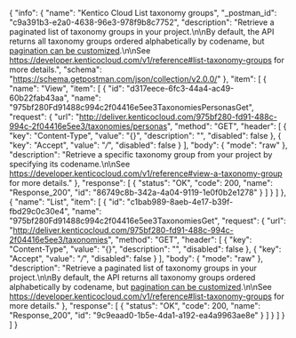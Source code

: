 {
  "info": {
    "name": "Kentico Cloud List taxonomy groups",
    "_postman_id": "c9a391b3-e2a0-4638-96e3-978f9b8c7752",
    "description": "Retrieve a paginated list of taxonomy groups in your project.\n\nBy default, the API returns all taxonomy groups ordered alphabetically by codename, but [pagination can be customized](https://developer.kenticocloud.com/v1/reference#listing-response).\n\nSee <https://developer.kenticocloud.com/v1/reference#list-taxonomy-groups> for more details.",
    "schema": "https://schema.getpostman.com/json/collection/v2.0.0/"
  },
  "item": [
    {
      "name": "View",
      "item": [
        {
          "id": "d317eece-6fc3-44a4-ac49-60b22fab43aa",
          "name": "975bf280Fd91488c994c2f04416e5ee3TaxonomiesPersonasGet",
          "request": {
            "url": "http://deliver.kenticocloud.com/975bf280-fd91-488c-994c-2f04416e5ee3/taxonomies/personas",
            "method": "GET",
            "header": [
              {
                "key": "Content-Type",
                "value": "{}",
                "description": "",
                "disabled": false
              },
              {
                "key": "Accept",
                "value": "*/*",
                "disabled": false
              }
            ],
            "body": {
              "mode": "raw"
            },
            "description": "Retrieve a specific taxonomy group from your project by specifying its codename.\n\nSee <https://developer.kenticocloud.com/v1/reference#view-a-taxonomy-group> for more details."
          },
          "response": [
            {
              "status": "OK",
              "code": 200,
              "name": "Response_200",
              "id": "86749c8b-342a-4a04-9119-1e0f0b2e1278"
            }
          ]
        }
      ]
    },
    {
      "name": "List",
      "item": [
        {
          "id": "c1bab989-8aeb-4e17-b39f-fbd29c0c30e4",
          "name": "975bf280Fd91488c994c2f04416e5ee3TaxonomiesGet",
          "request": {
            "url": "http://deliver.kenticocloud.com/975bf280-fd91-488c-994c-2f04416e5ee3/taxonomies",
            "method": "GET",
            "header": [
              {
                "key": "Content-Type",
                "value": "{}",
                "description": "",
                "disabled": false
              },
              {
                "key": "Accept",
                "value": "*/*",
                "disabled": false
              }
            ],
            "body": {
              "mode": "raw"
            },
            "description": "Retrieve a paginated list of taxonomy groups in your project.\n\nBy default, the API returns all taxonomy groups ordered alphabetically by codename, but [pagination can be customized](https://developer.kenticocloud.com/v1/reference#listing-response).\n\nSee <https://developer.kenticocloud.com/v1/reference#list-taxonomy-groups> for more details."
          },
          "response": [
            {
              "status": "OK",
              "code": 200,
              "name": "Response_200",
              "id": "9c9eaad0-1b5e-4da1-a192-ea4a9963ae8e"
            }
          ]
        }
      ]
    }
  ]
}